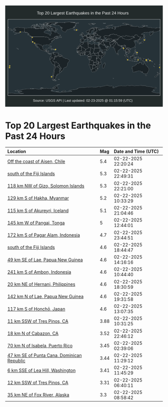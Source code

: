 ![Map](./map.png)

# Top 20 Largest Earthquakes in the Past 24 Hours

| Location | Mag | Date and Time (UTC) |
|:---|:---|:---|
| [Off the coast of Aisen, Chile](https://earthquake.usgs.gov/earthquakes/eventpage/us7000pfih) | 5.4 | 02-22-2025 22:20:24 |
| [south of the Fiji Islands](https://earthquake.usgs.gov/earthquakes/eventpage/us7000pfir) | 5.3 | 02-22-2025 22:49:31 |
| [118 km NW of Gizo, Solomon Islands](https://earthquake.usgs.gov/earthquakes/eventpage/us7000pfii) | 5.3 | 02-22-2025 22:21:00 |
| [129 km S of Hakha, Myanmar](https://earthquake.usgs.gov/earthquakes/eventpage/us7000pffe) | 5.2 | 02-22-2025 10:33:29 |
| [115 km S of Akureyri, Iceland](https://earthquake.usgs.gov/earthquakes/eventpage/us7000pfi9) | 5.1 | 02-22-2025 21:04:46 |
| [145 km W of Pangai, Tonga](https://earthquake.usgs.gov/earthquakes/eventpage/us7000pfg3) | 5 | 02-22-2025 12:44:01 |
| [172 km S of Pagar Alam, Indonesia](https://earthquake.usgs.gov/earthquakes/eventpage/us7000pfiu) | 4.7 | 02-22-2025 23:44:51 |
| [south of the Fiji Islands](https://earthquake.usgs.gov/earthquakes/eventpage/us7000pfhb) | 4.6 | 02-22-2025 18:44:47 |
| [49 km SE of Lae, Papua New Guinea](https://earthquake.usgs.gov/earthquakes/eventpage/us7000pfgg) | 4.6 | 02-22-2025 14:16:16 |
| [241 km S of Ambon, Indonesia](https://earthquake.usgs.gov/earthquakes/eventpage/us7000pffg) | 4.6 | 02-22-2025 10:44:40 |
| [20 km NE of Hernani, Philippines](https://earthquake.usgs.gov/earthquakes/eventpage/us7000pfh9) | 4.6 | 02-22-2025 18:30:59 |
| [142 km N of Lae, Papua New Guinea](https://earthquake.usgs.gov/earthquakes/eventpage/us7000pfhm) | 4.6 | 02-22-2025 19:31:58 |
| [117 km S of Honchō, Japan](https://earthquake.usgs.gov/earthquakes/eventpage/us7000pfg9) | 4.6 | 02-22-2025 13:07:35 |
| [11 km SSW of Tres Pinos, CA](https://earthquake.usgs.gov/earthquakes/eventpage/nc75137161) | 3.88 | 02-22-2025 10:31:25 |
| [18 km N of Cabazon, CA](https://earthquake.usgs.gov/earthquakes/eventpage/ci40191930) | 3.52 | 02-22-2025 22:46:12 |
| [70 km N of Isabela, Puerto Rico](https://earthquake.usgs.gov/earthquakes/eventpage/pr2025053000) | 3.45 | 02-22-2025 02:39:06 |
| [47 km SE of Punta Cana, Dominican Republic](https://earthquake.usgs.gov/earthquakes/eventpage/pr71473308) | 3.44 | 02-22-2025 11:29:12 |
| [6 km SSE of Lea Hill, Washington](https://earthquake.usgs.gov/earthquakes/eventpage/uw62076946) | 3.41 | 02-22-2025 11:45:29 |
| [12 km SSW of Tres Pinos, CA](https://earthquake.usgs.gov/earthquakes/eventpage/nc75137061) | 3.31 | 02-22-2025 06:40:11 |
| [35 km NE of Fox River, Alaska](https://earthquake.usgs.gov/earthquakes/eventpage/ak0252fsldr0) | 3.3 | 02-22-2025 08:58:42 |
